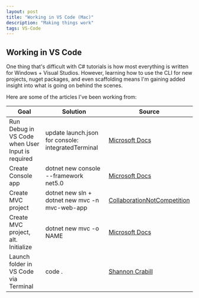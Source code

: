 ```yaml
---
layout: post
title: "Working in VS Code (Mac)"
description: "Making things work"
tags: VS-Code
---
```

## Working in VS Code

One thing that's difficult with C# tutorials is how most everything is written for Windows + Visual Studios. However, learning how to use the CLI for new projects, nuget packages, and even scaffolding means I'm gaining added insight into what is going on behind the scenes.

Here are some of the articles I've been working from:

| Goal | Solution | Source |
|-------|--------|---------|
| Run Debug in VS Code when User Input is required | update launch.json for console: integratedTerminal | [Microsoft Docs](https://docs.microsoft.com/en-us/dotnet/core/tutorials/debugging-with-visual-studio-code?pivots=dotnet-6-0) |
| Create Console app | dotnet new console --framework net5.0 | [Microsoft Docs](https://docs.microsoft.com/en-us/dotnet/core/tutorials/with-visual-studio-code?pivots=dotnet-6-0) |
| Create MVC project | dotnet new sln + dotnet new mvc -n mvc-web-app | [CollaborationNotCompetition](https://www.collaborationnotcompetition.com/developing-mvc-application-with-vscode/) |
| Create MVC project, alt. Initialize | dotnet new mvc -o NAME | [Microsoft Docs](https://docs.microsoft.com/en-us/aspnet/core/tutorials/first-mvc-app/start-mvc?view=aspnetcore-3.1&tabs=visual-studio-code)|
| Launch folder in VS Code via Terminal | code . | [Shannon Crabill](https://shannoncrabill.com/blog/shell-command-open-directory-in-vscode/) |